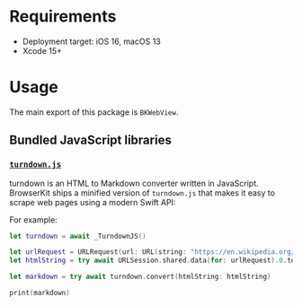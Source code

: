 # Requirements

- Deployment target: iOS 16, macOS 13
- Xcode 15+

# Usage

The main export of this package is `BKWebView`.

## Bundled JavaScript libraries

### [`turndown.js`](https://github.com/mixmark-io/turndown)

turndown is an HTML to Markdown converter written in JavaScript. BrowserKit ships a minified version of `turndown.js` that makes it easy to scrape web pages using a modern Swift API: 

For example:
```swift
let turndown = await _TurndownJS()

let urlRequest = URLRequest(url: URL(string: "https://en.wikipedia.org/wiki/Web_scraping")!)
let htmlString = try await URLSession.shared.data(for: urlRequest).0.toString()

let markdown = try await turndown.convert(htmlString: htmlString)

print(markdown)
```
